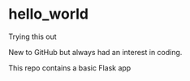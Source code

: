 # hello_world
Trying this out

New to GitHub but always had an interest in coding.

This repo contains a basic Flask app
